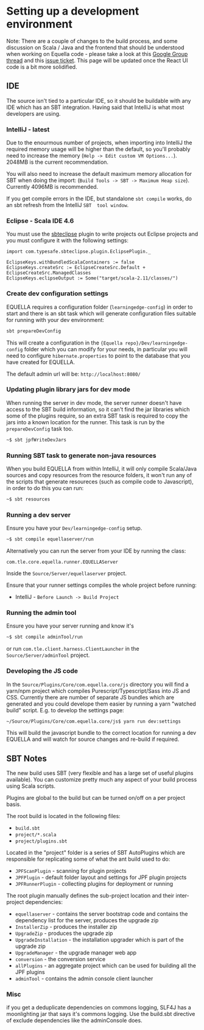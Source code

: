 # Setting up a development environment

Note:  There are a couple of changes to the build process, and some discussion on Scala / Java and the frontend that should be understood when working on Equella code - please take a look at this [Google Group thread](https://groups.google.com/a/apereo.org/forum/#!topic/equella-users/bLV_XXQFOTI) and this [issue ticket](https://github.com/equella/Equella/issues/437).  This page will be updated once the React UI code is a bit more solidified.

## IDE
The source isn't tied to a particular IDE, so it should be buildable 
with any IDE which has an SBT integration. Having said that IntelliJ is 
what most developers are using.

### IntelliJ - latest

Due to the enourmous number of projects, when importing into IntelliJ the required memory usage will be higher than the default, so you'll probably need to increase the memory (`Help -> Edit custom VM Options...`). 2048MB is the current recommendation.

You will also need to increase the default maximum memory allocation for SBT when doing the import: (`Build Tools -> SBT -> Maximum Heap size`). Currently 4096MB is recommended.

If you get compile errors in the IDE, but standalone `sbt compile` works, do an sbt refresh from the IntelliJ `SBT 
tool window`.

### Eclipse - Scala IDE 4.6

You must use the [sbteclipse](https://github.com/typesafehub/sbteclipse) plugin to write projects out Eclipse projects 
and you must configure it with the following settings: 

``` sbtshell
import com.typesafe.sbteclipse.plugin.EclipsePlugin._

EclipseKeys.withBundledScalaContainers := false
EclipseKeys.createSrc := EclipseCreateSrc.Default + EclipseCreateSrc.ManagedClasses
EclipseKeys.eclipseOutput := Some("target/scala-2.11/classes/")
```

### Create dev configuration settings

EQUELLA requires a configuration folder (`learningedge-config`) in order to start and there
is an sbt task which will generate configuration files suitable for running with your dev environment:

```bash
sbt prepareDevConfig
```

This will create a configuration in the `{Equella repo}/Dev/learningedge-config` folder which you can
modify for your needs, in particular you will need to configure `hibernate.properties` to point to
the database that you have created for EQUELLA. 

The default admin url will be: `http://localhost:8080/`

### Updating plugin library jars for dev mode

When running the server in dev mode, the server runner doesn't have access to the SBT build information, so it
can't find the jar libraries which some of the plugins require, so an extra SBT task is required to copy the jars
into a known location for the runner. This task is run by the `prepareDevConfig` task too. 

```bash
~$ sbt jpfWriteDevJars
```

### Running SBT task to generate non-java resources

When you build EQUELLA from within IntelliJ, it will only compile Scala/Java sources and copy resources 
from the resource folders, it won't run any of the scripts that generate resoureces 
(such as compile code to Javascript), in order to do this you can run:

```bash
~$ sbt resources
```

### Running a dev server

Ensure you have your `Dev/learningedge-config` setup.

```bash
~$ sbt compile equellaserver/run
```

Alternatively you can run the server from your IDE by running the class:

`com.tle.core.equella.runner.EQUELLAServer`
 
Inside the `Source/Server/equellaserver` project. 

Ensure that your runner settings compiles the whole project before running: 

* IntelliJ - `Before Launch -> Build Project` 

### Running the admin tool

Ensure you have your server running and know it's 

```bash
~$ sbt compile adminTool/run
```

or run `com.tle.client.harness.ClientLauncher` in the `Source/Server/adminTool` project.

### Developing the JS code

In the `Source/Plugins/Core/com.equella.core/js` directory you will find a yarn/npm 
project which compiles Purescript/Typescript/Sass into JS and CSS. Currently there are number 
of separate JS bundles which are generated and you could develope them easier by running a yarn 
"watched build" script. E.g. to develop the settings page:

```sh
~/Source/Plugins/Core/com.equella.core/js$ yarn run dev:settings
```

This will build the javascript bundle to the correct location for running a dev EQUELLA and will 
watch for source changes and re-build if required.

## SBT Notes
The new build uses SBT (very flexible and has a large set of useful plugins available). You can customize pretty much any aspect of your build process using Scala scripts.

Plugins are global to the build but can be turned on/off on a per project basis.

The root build is located in the following files:

* `build.sbt`
* `project/*.scala`
* `project/plugins.sbt`

Located in the "project" folder is a series of SBT AutoPlugins which are responsible for replicating some of what the ant build used to do:

* `JPFScanPlugin` - scanning for plugin projects
* `JPFPlugin` - default folder layout and settings for JPF plugin projects
* `JPFRunnerPlugin` - collecting plugins for deployment or running

The root plugin manually defines the sub-project location and their inter-project dependencies:

* `equellaserver` - contains the server bootstrap code and contains the dependency list for the server, produces the upgrade zip
* `InstallerZip` - produces the installer zip
* `UpgradeZip` - produces the upgrade zip
* `UpgradeInstallation` - the installation upgrader which is part of the upgrade zip
* `UpgradeManager` - the upgrade manager web app
* `conversion` - the conversion service
* `allPlugins` - an aggregate project which can be used for building all the JPF plugins
* `adminTool` - contains the admin console client launcher

### Misc
if you get a deduplicate dependencies on commons logging, SLF4J has a moonlighting jar that 
says it's commons logging.  Use the build.sbt directive of exclude dependencies like the 
adminConsole does.


